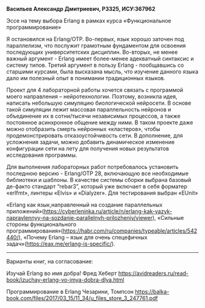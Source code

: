 **Васильев Александр Дмитриевич, P3325, ИСУ:367962**

Эссе на тему выбора Erlang в рамках курса «Функциональное программирование»

Я остановился на Erlang/OTP. Во-первых, язык хорошо заточен под параллелизм,
что послужит грамотным фундаментом для освоения последующих университетских дисциплин. Во-вторых, не менее важный аргумент - Erlang 
имеет более-менее адекватный синтаксис и систему типов. Третий аргумент в пользу Erlang - пообщавшись со старшими курсами, была высказана мысль, что изучение данного языка дало им полезный опыт в понимании традиционных языков.

Проект для 4 лабораторной работы хочется связать с программой моего направления – нейротехнологии. Поэтому, возникла идея, написать небольшую симуляцию биологической нейросети.
В основе такой симуляции лежит массовая параллельность нейронов и объединение их в сотни/тысячи независимых процессов, а также постоянное асинхронное общение между ними. 
В таком проекте даже можно отобразить смерть нейронных «кластеров», чтобы продемонстрировать отказоустойчивость сети. В дополнение, для усложнения задачи, можно добавить 
динамическое изменение конфигурации сети на лету для получения новых результатов исследования программы.

Для выполнения лабораторных работ потребовалось установить последнюю версию - Erlang/OTP 28, включающую все необходимые библиотеки и шаблоны. В качестве системы сборки выбрана
базовый де-факто стандарт “rebar3”, который уже включает в себя форматер «erlfmt», линтеры «Elvis» и «Dialyzer». Для тестирования выбран «EUnit»

«Erlang как язык,направленный на создание параллельных приложений»(https://cyberleninka.ru/article/n/erlang-kak-yazyk-napravlennyy-na-sozdanie-parallelnyh-prilozheniy/viewer),
«Сильные стороны функционального программирования»(https://habr.com/ru/companies/typeable/articles/542440/),
«Почему Erlang – язык для очень спецефичных задач»(https://eax.me/erlang-is-specific/).

___________________________________________________________
Варианты книг, на согласование:

Изучай Erlang во имя добра! 
Фред Хеберт
https://avidreaders.ru/read-book/izuchay-erlang-vo-imya-dobra-dlya.html

Программирование в Erlang
Чезарини, Томпсон
https://balka-book.com/files/2017/03_15/11_34/u_files_store_3_247761.pdf




